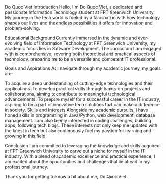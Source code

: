 Do Quoc Viet
Introduction
Hello, I'm Do Quoc Viet, a dedicated and passionate Information Technology student at FPT Greenwich University. My journey in the tech world is fueled by a fascination with how technology shapes our lives and the endless possibilities it offers for innovation and problem-solving.

Educational Background
Currently immersed in the dynamic and ever-evolving field of Information Technology at FPT Greenwich University, my academic focus lies in Software Development. The curriculum I am engaged with is comprehensive, covering both theoretical and practical aspects of technology, preparing me to be a versatile and competent IT professional.

Goals and Aspirations
As I navigate through my academic journey, my goals are:

To acquire a deep understanding of cutting-edge technologies and their applications.
To develop practical skills through hands-on projects and collaborations, aiming to contribute to meaningful technological advancements.
To prepare myself for a successful career in the IT industry, aspiring to be a part of innovative tech solutions that can make a difference in society.
Skills and Interests
Alongside my academic pursuits, I have honed skills in programming in Java/Python, web development, database management. I am also keenly interested in coding challenges, building apps, following tech blogs. These interests not only keep me updated with the latest in tech but also continuously fuel my passion for learning and growing in this field.

Conclusion
I am committed to leveraging the knowledge and skills acquired at FPT Greenwich University to carve out a niche for myself in the IT industry. With a blend of academic excellence and practical experience, I am excited about the opportunities and challenges that lie ahead in my professional journey.

Thank you for getting to know a bit about me, Do Quoc Viet.
